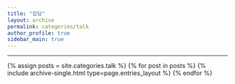 ```yaml
---
title: "잡담"
layout: archive
permalink: categories/talk
author_profile: true
sidebar_main: true
---
```


<!-- 공백이 포함되어 있는 카테고리 이름의 경우 site.categories['a b c'] 이런식으로! -->

***

{% assign posts = site.categories.talk %}
{% for post in posts %} {% include archive-single.html type=page.entries_layout %} {% endfor %}